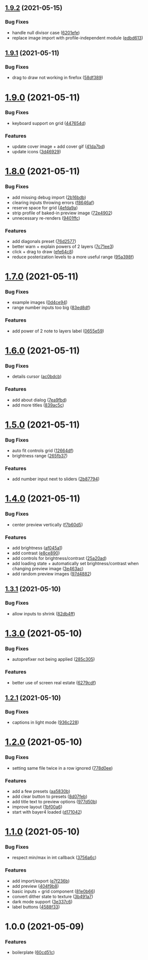 ## [1.9.2](https://github.com/seleb/ordered-dither-maker/compare/v1.9.1...v1.9.2) (2021-05-15)


### Bug Fixes

* handle null divisor case ([6201efe](https://github.com/seleb/ordered-dither-maker/commit/6201efe713dd89475ba8a92ae32c9517c8615082))
* replace image import with profile-independent module ([edbd613](https://github.com/seleb/ordered-dither-maker/commit/edbd6139ba2a82d4d93acc0ed4bc5e22c9e043fe))

## [1.9.1](https://github.com/seleb/ordered-dither-maker/compare/v1.9.0...v1.9.1) (2021-05-11)


### Bug Fixes

* drag to draw not working in firefox ([58df389](https://github.com/seleb/ordered-dither-maker/commit/58df3894e7cc95e50fbf978e45cc3e408946e0f0))

# [1.9.0](https://github.com/seleb/ordered-dither-maker/compare/v1.8.0...v1.9.0) (2021-05-11)


### Bug Fixes

* keyboard support on grid ([447654d](https://github.com/seleb/ordered-dither-maker/commit/447654dc9148067e66b9111a98199e930cff5fbd))


### Features

* update cover image + add cover gif ([41da7bd](https://github.com/seleb/ordered-dither-maker/commit/41da7bd759f6650a5db105c65811bfe37ffef8c2))
* update icons ([3d46929](https://github.com/seleb/ordered-dither-maker/commit/3d46929d5714895e3c15403f51a35b12874e37a9))

# [1.8.0](https://github.com/seleb/ordered-dither-maker/compare/v1.7.0...v1.8.0) (2021-05-11)


### Bug Fixes

* add missing debug import ([2b16bdb](https://github.com/seleb/ordered-dither-maker/commit/2b16bdb3955f4bb89040ae9418e24beae71129af))
* clearing inputs throwing errors ([f8646af](https://github.com/seleb/ordered-dither-maker/commit/f8646af8f3df5920628237ff2ce62a0ca78a4fa8))
* reserve space for grid ([4efda9a](https://github.com/seleb/ordered-dither-maker/commit/4efda9add92cd30bd7447ce7882c80abe7d49d40))
* strip profile of baked-in preview image ([72e4902](https://github.com/seleb/ordered-dither-maker/commit/72e4902621a7d7f441e415cb197988bba0811af3))
* unnecessary re-renders ([9401ffc](https://github.com/seleb/ordered-dither-maker/commit/9401ffcfddf3ad018905cdcbac5b6b382577f979))


### Features

* add diagonals preset ([76d2577](https://github.com/seleb/ordered-dither-maker/commit/76d257753d8d2e84e2478976845033b3cc87d906))
* better warn + explain powers of 2 layers ([7c71ee3](https://github.com/seleb/ordered-dither-maker/commit/7c71ee3b3eec533b5d57973e4a9de099752203ee))
* click + drag to draw ([efe64c8](https://github.com/seleb/ordered-dither-maker/commit/efe64c849bcf6adaea7edbaee484da697b769ff9))
* reduce posterization levels to a more useful range ([95a398f](https://github.com/seleb/ordered-dither-maker/commit/95a398f11b310a52cdd7fe5720b2f5b6cf06cf02))

# [1.7.0](https://github.com/seleb/ordered-dither-maker/compare/v1.6.0...v1.7.0) (2021-05-11)


### Bug Fixes

* example images ([0d4ce94](https://github.com/seleb/ordered-dither-maker/commit/0d4ce9419004bd02c385bffd29a388a17e70c51a))
* range number inputs too big ([83ed8df](https://github.com/seleb/ordered-dither-maker/commit/83ed8df56c0e1cff042663079d88281d454a7094))


### Features

* add power of 2 note to layers label ([0655e59](https://github.com/seleb/ordered-dither-maker/commit/0655e59bfa165ad6fbc671be58f5e1a87957684c))

# [1.6.0](https://github.com/seleb/ordered-dither-maker/compare/v1.5.0...v1.6.0) (2021-05-11)


### Bug Fixes

* details cursor ([ac0bdcb](https://github.com/seleb/ordered-dither-maker/commit/ac0bdcb24be72253c33fbfdd26eb4bac5d5419f2))


### Features

* add about dialog ([7ea9fbd](https://github.com/seleb/ordered-dither-maker/commit/7ea9fbdbfabf3c35ac51c231bf8d385fa0d232d6))
* add more titles ([839ac5c](https://github.com/seleb/ordered-dither-maker/commit/839ac5cfdbc2e72d138aec99cfa4c77360f7ac71))

# [1.5.0](https://github.com/seleb/ordered-dither-maker/compare/v1.4.0...v1.5.0) (2021-05-11)


### Bug Fixes

* auto fit controls grid ([12664df](https://github.com/seleb/ordered-dither-maker/commit/12664df6b810660cf51f149ddb56c7b0c6ccd45f))
* brightness range ([265fb37](https://github.com/seleb/ordered-dither-maker/commit/265fb373d96113582d6277fca10ac5b42e84970a))


### Features

* add number input next to sliders ([2b87794](https://github.com/seleb/ordered-dither-maker/commit/2b87794e3d01d3e72932c9e081850bd5ce9e7b9c))

# [1.4.0](https://github.com/seleb/ordered-dither-maker/compare/v1.3.1...v1.4.0) (2021-05-11)


### Bug Fixes

* center preview vertically ([f7b60d5](https://github.com/seleb/ordered-dither-maker/commit/f7b60d51e54dc70f9c4478325c459766b343592c))


### Features

* add brightness ([af045a1](https://github.com/seleb/ordered-dither-maker/commit/af045a1f04f42c54808c8a3480ac65b8f8b5adb2))
* add contrast ([e8ce890](https://github.com/seleb/ordered-dither-maker/commit/e8ce890c83fefb2413ba38f3a2dbd882fad65bd9))
* add controls for brightness/contrast ([25a20ad](https://github.com/seleb/ordered-dither-maker/commit/25a20adac3ac6c4bb3a3949619b38fed4d0639ff))
* add loading state + automatically set brightness/contrast when changing preview image ([3e463ac](https://github.com/seleb/ordered-dither-maker/commit/3e463ac7ce46e13c299f19263c4dffef760151b2))
* add random preview images ([97d4882](https://github.com/seleb/ordered-dither-maker/commit/97d4882622d7969e5af73d002ac4485c888ad47a))

## [1.3.1](https://github.com/seleb/ordered-dither-maker/compare/v1.3.0...v1.3.1) (2021-05-10)


### Bug Fixes

* allow inputs to shrink ([82db4ff](https://github.com/seleb/ordered-dither-maker/commit/82db4ffbbbc1517626f59f90fffe17236cdbe34e))

# [1.3.0](https://github.com/seleb/ordered-dither-maker/compare/v1.2.1...v1.3.0) (2021-05-10)


### Bug Fixes

* autoprefixer not being applied ([285c305](https://github.com/seleb/ordered-dither-maker/commit/285c30521ce687790ecd98a03034eb057f469237))


### Features

* better use of screen real estate ([6279cdf](https://github.com/seleb/ordered-dither-maker/commit/6279cdfe155ff929a70592b669f149c55ca0283e))

## [1.2.1](https://github.com/seleb/ordered-dither-maker/compare/v1.2.0...v1.2.1) (2021-05-10)


### Bug Fixes

* captions in light mode ([936c228](https://github.com/seleb/ordered-dither-maker/commit/936c2280663d04a6f9f199168a95c31fe7080934))

# [1.2.0](https://github.com/seleb/ordered-dither-maker/compare/v1.1.0...v1.2.0) (2021-05-10)


### Bug Fixes

* setting same file twice in a row ignored ([778d0ee](https://github.com/seleb/ordered-dither-maker/commit/778d0ee57e3105be28350482687662d3d5d92c99))


### Features

* add a few presets ([aa5830b](https://github.com/seleb/ordered-dither-maker/commit/aa5830b595bfb8d7448d94ba91e5758bdbe507b9))
* add clear button to presets ([8d07feb](https://github.com/seleb/ordered-dither-maker/commit/8d07feb1007d674dcd3799de85a15d479699ae28))
* add title text to preview options ([977d50b](https://github.com/seleb/ordered-dither-maker/commit/977d50bb066a56246eaaa95ef7a69465d4c572f6))
* improve layout ([1bf00a6](https://github.com/seleb/ordered-dither-maker/commit/1bf00a60ec897a116604c081f2609852ea70905a))
* start with bayer4 loaded ([d171042](https://github.com/seleb/ordered-dither-maker/commit/d1710420f7655bdd6b27efdee5e63f9dbcbffd6b))

# [1.1.0](https://github.com/seleb/ordered-dither-maker/compare/v1.0.0...v1.1.0) (2021-05-10)


### Bug Fixes

* respect min/max in int callback ([3756a6c](https://github.com/seleb/ordered-dither-maker/commit/3756a6cd4fb039ce60d422ae73d49c404c858b2f))


### Features

* add import/export ([e7f236b](https://github.com/seleb/ordered-dither-maker/commit/e7f236ba401c73af92f2a68f079ebb0348bba36c))
* add preview ([404f9b8](https://github.com/seleb/ordered-dither-maker/commit/404f9b895a856506071d36236b4222345d0b77b5))
* basic inputs + grid component ([81e0b66](https://github.com/seleb/ordered-dither-maker/commit/81e0b669b3d0c64f612a9643b041d94415c4a476))
* convert dither state to texture ([3b491a7](https://github.com/seleb/ordered-dither-maker/commit/3b491a7a1def82db79a6c622085c72862f57f15f))
* dark mode support ([3e337c6](https://github.com/seleb/ordered-dither-maker/commit/3e337c6f57acb7d62207dfc90e7120323ea8bb94))
* label buttons ([4588f33](https://github.com/seleb/ordered-dither-maker/commit/4588f3325a45979b471a9ffa198fcd80c15c2e8f))

# 1.0.0 (2021-05-09)


### Features

* boilerplate ([60cd51c](https://github.com/seleb/ordered-dither-maker/commit/60cd51ce5c6c6fa8647e9f69fff0c54b1d17780c))
